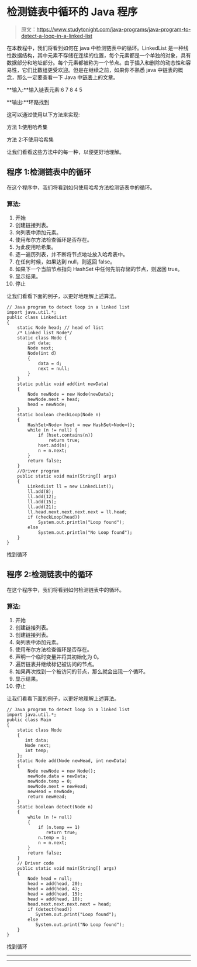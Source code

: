 # 检测链表中循环的 Java 程序

> 原文：<https://www.studytonight.com/java-programs/java-program-to-detect-a-loop-in-a-linked-list>

在本教程中，我们将看到如何在 java 中检测链表中的循环。LinkedList 是一种线性数据结构，其中元素不存储在连续的位置，每个元素都是一个单独的对象，具有数据部分和地址部分。每个元素都被称为一个节点。由于插入和删除的动态性和容易性，它们比数组更受欢迎。但是在继续之前，如果你不熟悉 java 中链表的概念，那么一定要查看一下 Java 中[链表](https://www.studytonight.com/java/linkedlist-in-collection-framework.php)上的文章。

**输入:**输入链表元素:6 7 8 4 5

**输出:**环路找到

这可以通过使用以下方法来实现:

方法 1:使用哈希集

方法 2:不使用哈希集

让我们看看这些方法中的每一种，以便更好地理解。

## 程序 1:检测链表中的循环

在这个程序中，我们将看到如何使用哈希方法检测链表中的循环。

### 算法:

1.  开始
2.  创建链接列表。
3.  向列表中添加元素。
4.  使用布尔方法检查循环是否存在。
5.  为此使用哈希集。
6.  逐一遍历列表，并不断将节点地址放入哈希表中。
7.  在任何时候，如果达到 null，则返回 false。
8.  如果下一个当前节点指向 HashSet 中任何先前存储的节点，则返回 true。
9.  显示结果。
10.  停止

让我们看看下面的例子，以更好地理解上述算法。

```
// Java program to detect loop in a linked list
import java.util.*;
public class LinkedList 
{
	static Node head; // head of list
	/* Linked list Node*/
	static class Node {
		int data;
		Node next;
		Node(int d)
		{
			data = d;
			next = null;
		}
	}
	static public void add(int newData)
	{
		Node newNode = new Node(newData);
		newNode.next = head;
		head = newNode;
	}
	static boolean checkLoop(Node n)
	{
		HashSet<Node> hset = new HashSet<Node>();
		while (n != null) {
			if (hset.contains(n))
				return true;
			hset.add(n);
			n = n.next;
		}
		return false;
	}
	//Driver program
	public static void main(String[] args)
	{
		LinkedList ll = new LinkedList();
		ll.add(8);
		ll.add(12);
		ll.add(15);
		ll.add(21);
		ll.head.next.next.next.next = ll.head;
		if (checkLoop(head))
			System.out.println("Loop found");
		else
			System.out.println("No Loop found");
	}
}
```

找到循环

## 程序 2:检测链表中的循环

在这个程序中，我们将看到如何检测链表中的循环。

### 算法:

1.  开始
2.  创建链接列表。
3.  创建链接列表。
4.  向列表中添加元素。
5.  使用布尔方法检查循环是否存在。
6.  声明一个临时变量并将其初始化为 0。
7.  遍历链表并继续标记被访问的节点。
8.  如果再次找到一个被访问的节点，那么就会出现一个循环。
9.  显示结果。
10.  停止

让我们看看下面的例子，以更好地理解上述算法。

```
// Java program to detect loop in a linked list
import java.util.*;
public class Main
{
    static class Node
    {
       int data;
       Node next;
       int temp;
    };
    static Node add(Node newHead, int newData)
    {
        Node newNode = new Node();
        newNode.data = newData;
        newNode.temp = 0;
        newNode.next = newHead;
        newHead = newNode;
        return newHead;
    }
    static boolean detect(Node n)
    {
        while (n != null)
        {
            if (n.temp == 1)
               return true;
            n.temp = 1;
            n = n.next;
        }
        return false;
    }
    // Driver code
    public static void main(String[] args)
    {
        Node head = null;
        head = add(head, 20);
        head = add(head, 4);
        head = add(head, 15);
        head = add(head, 10);
        head.next.next.next.next = head;
        if (detect(head))
           System.out.print("Loop found");
        else
           System.out.print("No Loop found");
    }
}
```

找到循环

* * *

* * *
